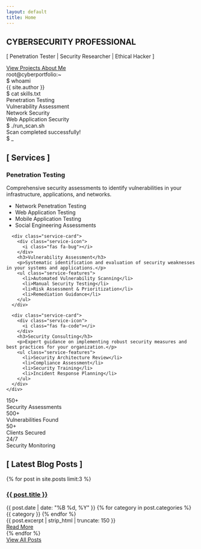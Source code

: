 ```yaml
---
layout: default
title: Home
---
```


<section class="hero-section">
  <div class="hero-content">
    <div class="hero-text">
      <h1 class="hero-title glitch" data-text="CYBERSECURITY PROFESSIONAL">
        <span data-type="CYBERSECURITY PROFESSIONAL">CYBERSECURITY PROFESSIONAL</span>
      </h1>
      <p class="hero-subtitle">
        <span class="bracket">[</span>
        <span class="typing-text" data-type="Penetration Tester | Security Researcher | Ethical Hacker">Penetration Tester | Security Researcher | Ethical Hacker</span>
        <span class="bracket">]</span>
      </p>
      <div class="hero-buttons">
        <a href="{{ '/projects' | relative_url }}" class="btn btn-primary glitch-hover">
          <i class="fas fa-code"></i> View Projects
        </a>
        <a href="{{ '/about' | relative_url }}" class="btn glitch-hover">
          <i class="fas fa-user-secret"></i> About Me
        </a>
      </div>
    </div>
    <div class="hero-terminal">
      <div class="terminal-window">
        <div class="terminal-header">
          <div class="terminal-buttons">
            <span class="btn-close"></span>
            <span class="btn-minimize"></span>
            <span class="btn-maximize"></span>
          </div>
          <div class="terminal-title">root@cyberportfolio:~</div>
        </div>
        <div class="terminal-body">
          <div class="terminal-line">
            <span class="prompt">$</span>
            <span class="command">whoami</span>
          </div>
          <div class="terminal-line">
            <span class="output">{{ site.author }}</span>
          </div>
          <div class="terminal-line">
            <span class="prompt">$</span>
            <span class="command">cat skills.txt</span>
          </div>
          <div class="terminal-line">
            <span class="output">Penetration Testing</span>
          </div>
          <div class="terminal-line">
            <span class="output">Vulnerability Assessment</span>
          </div>
          <div class="terminal-line">
            <span class="output">Network Security</span>
          </div>
          <div class="terminal-line">
            <span class="output">Web Application Security</span>
          </div>
          <div class="terminal-line">
            <span class="prompt">$</span>
            <span class="command">./run_scan.sh</span>
          </div>
          <div class="terminal-line">
            <span class="output text-green">Scan completed successfully!</span>
          </div>
          <div class="terminal-line">
            <span class="prompt">$</span>
            <span class="terminal-cursor">_</span>
          </div>
        </div>
      </div>
    </div>
  </div>
</section>

<section class="services-section">
  <div class="container">
    <h2 class="section-title text-center">
      <span class="bracket">[</span>
      Services
      <span class="bracket">]</span>
    </h2>
    <div class="services-grid">
      <div class="service-card">
        <div class="service-icon">
          <i class="fas fa-shield-alt"></i>
        </div>
        <h3>Penetration Testing</h3>
        <p>Comprehensive security assessments to identify vulnerabilities in your infrastructure, applications, and networks.</p>
        <ul class="service-features">
          <li>Network Penetration Testing</li>
          <li>Web Application Testing</li>
          <li>Mobile Application Testing</li>
          <li>Social Engineering Assessments</li>
        </ul>
      </div>
      
      <div class="service-card">
        <div class="service-icon">
          <i class="fas fa-bug"></i>
        </div>
        <h3>Vulnerability Assessment</h3>
        <p>Systematic identification and evaluation of security weaknesses in your systems and applications.</p>
        <ul class="service-features">
          <li>Automated Vulnerability Scanning</li>
          <li>Manual Security Testing</li>
          <li>Risk Assessment & Prioritization</li>
          <li>Remediation Guidance</li>
        </ul>
      </div>
      
      <div class="service-card">
        <div class="service-icon">
          <i class="fas fa-code"></i>
        </div>
        <h3>Security Consulting</h3>
        <p>Expert guidance on implementing robust security measures and best practices for your organization.</p>
        <ul class="service-features">
          <li>Security Architecture Review</li>
          <li>Compliance Assessment</li>
          <li>Security Training</li>
          <li>Incident Response Planning</li>
        </ul>
      </div>
    </div>
  </div>
</section>

<section class="stats-section">
  <div class="container">
    <div class="stats-grid">
      <div class="stat-item">
        <div class="stat-number">150+</div>
        <div class="stat-label">Security Assessments</div>
      </div>
      <div class="stat-item">
        <div class="stat-number">500+</div>
        <div class="stat-label">Vulnerabilities Found</div>
      </div>
      <div class="stat-item">
        <div class="stat-number">50+</div>
        <div class="stat-label">Clients Secured</div>
      </div>
      <div class="stat-item">
        <div class="stat-number">24/7</div>
        <div class="stat-label">Security Monitoring</div>
      </div>
    </div>
  </div>
</section>

<section class="recent-posts-section">
  <div class="container">
    <h2 class="section-title text-center">
      <span class="bracket">[</span>
      Latest Blog Posts
      <span class="bracket">]</span>
    </h2>
    <div class="posts-grid">
      {% for post in site.posts limit:3 %}
      <article class="post-card">
        <div class="post-header">
          <h3 class="post-title">
            <a href="{{ post.url | relative_url }}">{{ post.title }}</a>
          </h3>
          <div class="post-meta">
            <span class="post-date">{{ post.date | date: "%B %d, %Y" }}</span>
            <span class="post-categories">
              {% for category in post.categories %}
                <span class="category">{{ category }}</span>
              {% endfor %}
            </span>
          </div>
        </div>
        <div class="post-excerpt">
          {{ post.excerpt | strip_html | truncate: 150 }}
        </div>
        <div class="post-footer">
          <a href="{{ post.url | relative_url }}" class="read-more">
            Read More <i class="fas fa-arrow-right"></i>
          </a>
        </div>
      </article>
      {% endfor %}
    </div>
    <div class="text-center">
      <a href="{{ '/blog' | relative_url }}" class="btn glitch-hover">
        <i class="fas fa-blog"></i> View All Posts
      </a>
    </div>
  </div>
</section>